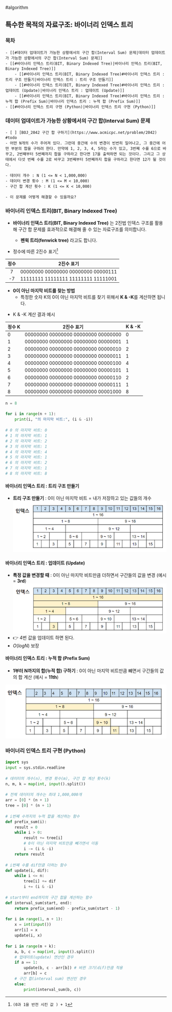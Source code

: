 #algorithm 

## 특수한 목적의 자료구조: 바이너리 인덱스 트리

### 목차
```ad-note
- [[#데이터 업데이트가 가능한 상황에서의 구간 합(Interval Sum) 문제|데이터 업데이트가 가능한 상황에서의 구간 합(Interval Sum) 문제]]
- [[#바이너리 인덱스 트리(BIT, Binary Indexed Tree)|바이너리 인덱스 트리(BIT, Binary Indexed Tree)]]
	- [[#바이너리 인덱스 트리(BIT, Binary Indexed Tree)#바이너리 인덱스 트리 : 트리 구조 만들기|바이너리 인덱스 트리 : 트리 구조 만들기]]
	- [[#바이너리 인덱스 트리(BIT, Binary Indexed Tree)#바이너리 인덱스 트리 : 업데이트 (Update)|바이너리 인덱스 트리 : 업데이트 (Update)]]
	- [[#바이너리 인덱스 트리(BIT, Binary Indexed Tree)#바이너리 인덱스 트리 : 누적 합 (Prefix Sum)|바이너리 인덱스 트리 : 누적 합 (Prefix Sum)]]
- [[#바이너리 인덱스 트리 구현 (Python)|바이너리 인덱스 트리 구현 (Python)]]
```



### 데이터 업데이트가 가능한 상황에서의 구간 합(Interval Sum) 문제

```ad-question
- [ ] [BOJ_2042 구간 합 구하기](https://www.acmicpc.net/problem/2042) #todo
- 어떤 N개의 수가 주어져 있다. 그런데 중간에 수의 변경이 빈번히 일어나고, 그 중간에 어떤 부분의 합을 구하려 한다. 만약에 1, 2, 3, 4, 5라는 수가 있고, 3번째 수를 6으로 바꾸고, 2번째부터 5번째까지 합을 구하라고 한다면 17을 출력하면 되는 것이다. 그리고 그 상태에서 다섯 번째 수를 2로 바꾸고 3번째부터 5번째까지 합을 구하라고 한다면 12가 될 것이다. 

- 데이터 개수 : N (1 <= N < 1,000,000)
- 데이터 변경 횟수 : M (1 <= M < 10,000)
- 구간 합 계산 횟수 : K (1 <= K < 10,000)

- 이 문제를 어떻게 해결할 수 있을까요?
```


### 바이너리 인덱스 트리(BIT, Binary Indexed Tree)
- **바이너리 인덱스 트리(BIT, Binary Indexed Tree)** 는 2진법 인덱스 구조를 활용해 구간 합 문제를 효과적으로 해결해 줄 수 있는 자료구조를 의미합니다. 
	- **펜윅 트리(fenwick tree)** 라고도 합니다.

- 정수에 따른 2진수 표기[^2의 보수]

| 정수 |             2진수 표기              |
|:----:|:-----------------------------------:|
|  7   | 00000000 00000000 00000000 00000111 |
|  -7  | 11111111 11111111 11111111 11111001 |

- **0이 아닌 마지막 비트를 찾는 방법**
	- 특정한 숫자 K의 0이 아닌 마지막 비트를 찾기 위해서 **K & -K**를 계산하면 됩니다.


[^2의 보수]:  `(0과 1을 반전 시킨 값 ) + 1`

- K & -K 계산 결과 예시

| 정수 K | 2진수 표기                          | K & -K |
| ------ | ----------------------------------- | ------ |
| 0      | 00000000 00000000 00000000 00000000 | 0      |
| 1      | 00000000 00000000 00000000 00000001 | 1      |
| 2      | 00000000 00000000 00000000 00000010 | 2      |
| 3      | 00000000 00000000 00000000 00000011 | 1      |
| 4      | 00000000 00000000 00000000 00000100 | 4      |
| 5      | 00000000 00000000 00000000 00000101 | 1      |
| 6      | 00000000 00000000 00000000 00000110 | 2      |
| 7      | 00000000 00000000 00000000 00000111 | 1      |
| 8      | 00000000 00000000 00000000 00001000 | 8      |

```python
n = 8

for i in range(n + 1):
	print(i, "의 마지막 비트:", (i & -i))

# 0 의 마지막 비트: 0
# 1 의 마지막 비트: 1
# 2 의 마지막 비트: 2
# 3 의 마지막 비트: 1
# 4 의 마지막 비트: 4
# 5 의 마지막 비트: 1
# 6 의 마지막 비트: 2
# 7 의 마지막 비트: 1
# 8 의 마지막 비트: 8
```


#### 바이너리 인덱스 트리 : 트리 구조 만들기
- **트리 구조 만들기** : 0이 아닌 마지막 비트 = 내가 저장하고 있는 값들의 개수
![](assets/04.%20Binary_index_trr-img-%20(1).png)

#### 바이너리 인덱스 트리 : 업데이트 (Update)
- **특정 값을 변경할 때** : 0이 아닌 마지막 비트만큼 더하면서 구간들의 값을 변경 (예시 = **3rd**)
![](assets/04.%20Binary_index_trr-img-%20(2).png)
- 👉 4번 값을 업데이트 하면 된다. 
- $O(logN)$ 보장



#### 바이너리 인덱스 트리 : 누적 합 (Prefix Sum)
- **1부터 N까지의 합(누적 합) 구하기** : 0이 아닌 마지막 비트만큼 뺴면서 구간들의 값의 합 계산 (예시 = **11th**)

![](assets/04.%20Binary_index_trr-img-%20(3).png)

### 바이너리 인덱스 트리 구현 (Python)
```python
import sys
input = sys.stdin.readline

# 데이터의 개수(n), 변경 횟수(m), 구간 합 계산 횟수(k)
n, m, k = map(int, input().split())

# 전체 데이터의 개수는 최대 1,000,000개
arr = [0] * (n + 1)
tree = [0] * (n + 1)

# i번째 수까지의 누적 합을 계산하는 함수
def prefix_sum(i):
    result = 0
    while i > 0:
        result += tree[i]
        # 0이 아닌 마지막 비트만큼 빼가면서 이동
        i -= (i & -i)
    return result

# i번째 수를 dif만큼 더하는 함수
def update(i, dif):
    while i <= n:
        tree[i] += dif
        i += (i & -i)

# start부터 end까지의 구간 합을 계산하는 함수
def interval_sum(start, end):
    return prefix_sum(end) - prefix_sum(start - 1)

for i in range(1, n + 1):
    x = int(input())
    arr[i] = x
    update(i, x)

for i in range(m + k):
    a, b, c = map(int, input().split())
    # 업데이트(update) 연산인 경우
    if a == 1:
        update(b, c - arr[b]) # 바뀐 크기(dif)만큼 적용
        arr[b] = c
    # 구간 합(interval sum) 연산인 경우
    else:
        print(interval_sum(b, c))
```
